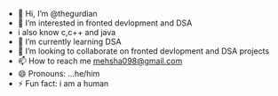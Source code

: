 - 👋 Hi, I’m @thegurdian
- 👀 I’m interested in fronted devlopment and DSA
- i also know c,c++ and java
- 🌱 I’m currently learning DSA
- 💞️ I’m looking to collaborate on fronted devlopment and DSA projects
- 📫 How to reach me mehsha098@gmail.com
- 😄 Pronouns: ...he/him
- ⚡ Fun fact: i am a human

<!---
thegurdian/thegurdian is a ✨ special ✨ repository because its `README.md` (this file) appears on your GitHub profile.
You can click the Preview link to take a look at your changes.
--->
